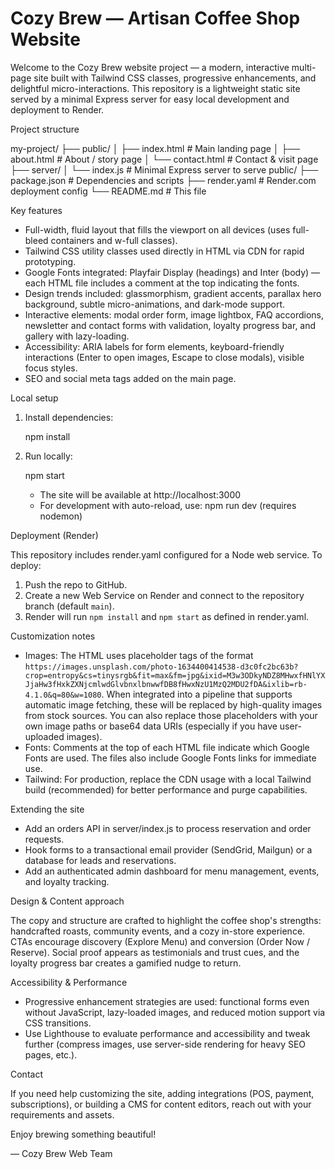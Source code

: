 # Cozy Brew — Artisan Coffee Shop Website

Welcome to the Cozy Brew website project — a modern, interactive multi-page site built with Tailwind CSS classes, progressive enhancements, and delightful micro-interactions. This repository is a lightweight static site served by a minimal Express server for easy local development and deployment to Render.

Project structure

my-project/
├── public/
│   ├── index.html          # Main landing page
│   ├── about.html          # About / story page
│   └── contact.html        # Contact & visit page
├── server/
│   └── index.js            # Minimal Express server to serve public/
├── package.json           # Dependencies and scripts
├── render.yaml            # Render.com deployment config
└── README.md              # This file

Key features

- Full-width, fluid layout that fills the viewport on all devices (uses full-bleed containers and w-full classes).
- Tailwind CSS utility classes used directly in HTML via CDN for rapid prototyping.
- Google Fonts integrated: Playfair Display (headings) and Inter (body) — each HTML file includes a comment at the top indicating the fonts.
- Design trends included: glassmorphism, gradient accents, parallax hero background, subtle micro-animations, and dark-mode support.
- Interactive elements: modal order form, image lightbox, FAQ accordions, newsletter and contact forms with validation, loyalty progress bar, and gallery with lazy-loading.
- Accessibility: ARIA labels for form elements, keyboard-friendly interactions (Enter to open images, Escape to close modals), visible focus styles.
- SEO and social meta tags added on the main page.

Local setup

1. Install dependencies:

   npm install

2. Run locally:

   npm start

   - The site will be available at http://localhost:3000
   - For development with auto-reload, use: npm run dev (requires nodemon)

Deployment (Render)

This repository includes render.yaml configured for a Node web service. To deploy:

1. Push the repo to GitHub.
2. Create a new Web Service on Render and connect to the repository branch (default `main`).
3. Render will run `npm install` and `npm start` as defined in render.yaml.

Customization notes

- Images: The HTML uses placeholder tags of the format `https://images.unsplash.com/photo-1634400414538-d3c0fc2bc63b?crop=entropy&cs=tinysrgb&fit=max&fm=jpg&ixid=M3w3ODkyNDZ8MHwxfHNlYXJjaHw3fHxkZXNjcmlwdGlvbnxlbnwwfDB8fHwxNzU1MzQ2MDU2fDA&ixlib=rb-4.1.0&q=80&w=1080`. When integrated into a pipeline that supports automatic image fetching, these will be replaced by high-quality images from stock sources. You can also replace those placeholders with your own image paths or base64 data URIs (especially if you have user-uploaded images).
- Fonts: Comments at the top of each HTML file indicate which Google Fonts are used. The files also include Google Fonts links for immediate use.
- Tailwind: For production, replace the CDN usage with a local Tailwind build (recommended) for better performance and purge capabilities.

Extending the site

- Add an orders API in server/index.js to process reservation and order requests.
- Hook forms to a transactional email provider (SendGrid, Mailgun) or a database for leads and reservations.
- Add an authenticated admin dashboard for menu management, events, and loyalty tracking.

Design & Content approach

The copy and structure are crafted to highlight the coffee shop's strengths: handcrafted roasts, community events, and a cozy in-store experience. CTAs encourage discovery (Explore Menu) and conversion (Order Now / Reserve). Social proof appears as testimonials and trust cues, and the loyalty progress bar creates a gamified nudge to return.

Accessibility & Performance

- Progressive enhancement strategies are used: functional forms even without JavaScript, lazy-loaded images, and reduced motion support via CSS transitions.
- Use Lighthouse to evaluate performance and accessibility and tweak further (compress images, use server-side rendering for heavy SEO pages, etc.).

Contact

If you need help customizing the site, adding integrations (POS, payment, subscriptions), or building a CMS for content editors, reach out with your requirements and assets.

Enjoy brewing something beautiful!

— Cozy Brew Web Team

